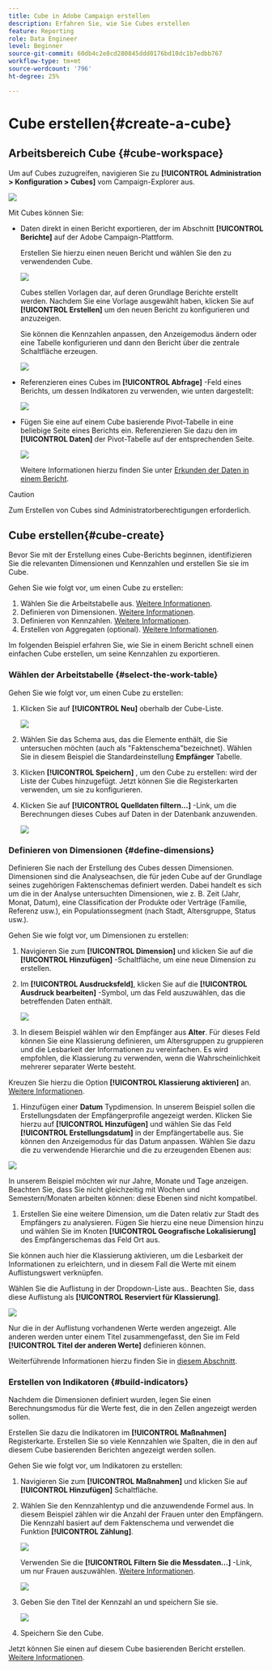 ```yaml
---
title: Cube in Adobe Campaign erstellen
description: Erfahren Sie, wie Sie Cubes erstellen
feature: Reporting
role: Data Engineer
level: Beginner
source-git-commit: 60db4c2e8cd280845ddd0176bd10dc1b7edbb767
workflow-type: tm+mt
source-wordcount: '796'
ht-degree: 25%

---
```



# Cube erstellen{#create-a-cube}

## Arbeitsbereich Cube {#cube-workspace}

Um auf Cubes zuzugreifen, navigieren Sie zu **[!UICONTROL Administration > Konfiguration > Cubes]** vom Campaign-Explorer aus.

![](assets/cube-node.png)

Mit Cubes können Sie:

* Daten direkt in einen Bericht exportieren, der im Abschnitt **[!UICONTROL Berichte]** auf der Adobe Campaign-Plattform.

   Erstellen Sie hierzu einen neuen Bericht und wählen Sie den zu verwendenden Cube.

   ![](assets/create-new-cube.png)

   Cubes stellen Vorlagen dar, auf deren Grundlage Berichte erstellt werden. Nachdem Sie eine Vorlage ausgewählt haben, klicken Sie auf **[!UICONTROL Erstellen]** um den neuen Bericht zu konfigurieren und anzuzeigen.

   Sie können die Kennzahlen anpassen, den Anzeigemodus ändern oder eine Tabelle konfigurieren und dann den Bericht über die zentrale Schaltfläche erzeugen.

   ![](assets/display-cube-table.png)

* Referenzieren eines Cubes im **[!UICONTROL Abfrage]** -Feld eines Berichts, um dessen Indikatoren zu verwenden, wie unten dargestellt:

   ![](assets/cube-report-query.png)

* Fügen Sie eine auf einem Cube basierende Pivot-Tabelle in eine beliebige Seite eines Berichts ein. Referenzieren Sie dazu den im **[!UICONTROL Daten]** der Pivot-Tabelle auf der entsprechenden Seite.

   ![](assets/cube-in-a-report.png)

   Weitere Informationen hierzu finden Sie unter [Erkunden der Daten in einem Bericht](cube-tables.md#explore-the-data-in-a-report).


>[!CAUTION]
>
>Zum Erstellen von Cubes sind Administratorberechtigungen erforderlich.

## Cube erstellen{#cube-create}

Bevor Sie mit der Erstellung eines Cube-Berichts beginnen, identifizieren Sie die relevanten Dimensionen und Kennzahlen und erstellen Sie sie im Cube.

Gehen Sie wie folgt vor, um einen Cube zu erstellen:

1. Wählen Sie die Arbeitstabelle aus. [Weitere Informationen](#select-the-work-table).
1. Definieren von Dimensionen. [Weitere Informationen](#define-dimensions).
1. Definieren von Kennzahlen. [Weitere Informationen](#build-indicators).
1. Erstellen von Aggregaten (optional). [Weitere Informationen](cube-best-practices.md#calculate-and-use-aggregates).

Im folgenden Beispiel erfahren Sie, wie Sie in einem Bericht schnell einen einfachen Cube erstellen, um seine Kennzahlen zu exportieren.

### Wählen der Arbeitstabelle {#select-the-work-table}

Gehen Sie wie folgt vor, um einen Cube zu erstellen:

1. Klicken Sie auf **[!UICONTROL Neu]** oberhalb der Cube-Liste.

   ![](assets/create-a-cube.png)

1. Wählen Sie das Schema aus, das die Elemente enthält, die Sie untersuchen möchten (auch als &quot;Faktenschema&quot;bezeichnet). Wählen Sie in diesem Beispiel die Standardeinstellung **Empfänger** Tabelle.
1. Klicken **[!UICONTROL Speichern]** , um den Cube zu erstellen: wird der Liste der Cubes hinzugefügt. Jetzt können Sie die Registerkarten verwenden, um sie zu konfigurieren.

1. Klicken Sie auf **[!UICONTROL Quelldaten filtern...]** -Link, um die Berechnungen dieses Cubes auf Daten in der Datenbank anzuwenden.

   ![](assets/cube-filter-source.png)

### Definieren von Dimensionen {#define-dimensions}

Definieren Sie nach der Erstellung des Cubes dessen Dimensionen. Dimensionen sind die Analyseachsen, die für jeden Cube auf der Grundlage seines zugehörigen Faktenschemas definiert werden. Dabei handelt es sich um die in der Analyse untersuchten Dimensionen, wie z. B. Zeit (Jahr, Monat, Datum), eine Classification der Produkte oder Verträge (Familie, Referenz usw.), ein Populationssegment (nach Stadt, Altersgruppe, Status usw.).

Gehen Sie wie folgt vor, um Dimensionen zu erstellen:

1. Navigieren Sie zum **[!UICONTROL Dimension]** und klicken Sie auf die **[!UICONTROL Hinzufügen]** -Schaltfläche, um eine neue Dimension zu erstellen.
1. Im **[!UICONTROL Ausdrucksfeld]**, klicken Sie auf die **[!UICONTROL Ausdruck bearbeiten]** -Symbol, um das Feld auszuwählen, das die betreffenden Daten enthält.

   ![](assets/cube-add-dimension.png)

1. In diesem Beispiel wählen wir den Empfänger aus **Alter**. Für dieses Feld können Sie eine Klassierung definieren, um Altersgruppen zu gruppieren und die Lesbarkeit der Informationen zu vereinfachen. Es wird empfohlen, die Klassierung zu verwenden, wenn die Wahrscheinlichkeit mehrerer separater Werte besteht.

Kreuzen Sie hierzu die Option **[!UICONTROL Klassierung aktivieren]** an. [Weitere Informationen](cube-best-practices.md#data-binning).

1. Hinzufügen einer **Datum** Typdimension. In unserem Beispiel sollen die Erstellungsdaten der Empfängerprofile angezeigt werden. Klicken Sie hierzu auf **[!UICONTROL Hinzufügen]** und wählen Sie das Feld **[!UICONTROL Erstellungsdatum]** in der Empfängertabelle aus.
Sie können den Anzeigemodus für das Datum anpassen. Wählen Sie dazu die zu verwendende Hierarchie und die zu erzeugenden Ebenen aus:

![](assets/cube-date-dimension.png)

In unserem Beispiel möchten wir nur Jahre, Monate und Tage anzeigen. Beachten Sie, dass Sie nicht gleichzeitig mit Wochen und Semestern/Monaten arbeiten können: diese Ebenen sind nicht kompatibel.

1. Erstellen Sie eine weitere Dimension, um die Daten relativ zur Stadt des Empfängers zu analysieren. Fügen Sie hierzu eine neue Dimension hinzu und wählen Sie im Knoten **[!UICONTROL Geografische Lokalisierung]** des Empfängerschemas das Feld Ort aus.

Sie können auch hier die Klassierung aktivieren, um die Lesbarkeit der Informationen zu erleichtern, und in diesem Fall die Werte mit einem Auflistungswert verknüpfen.

Wählen Sie die Auflistung in der Dropdown-Liste aus.. Beachten Sie, dass diese Auflistung als **[!UICONTROL Reserviert für Klassierung]**.

![](assets/cube-dimension-with-enum.png)

Nur die in der Auflistung vorhandenen Werte werden angezeigt. Alle anderen werden unter einem Titel zusammengefasst, den Sie im Feld **[!UICONTROL Titel der anderen Werte]** definieren können.

Weiterführende Informationen hierzu finden Sie in [diesem Abschnitt](cube-best-practices.md#dynamically-manage-bins).

### Erstellen von Indikatoren {#build-indicators}

Nachdem die Dimensionen definiert wurden, legen Sie einen Berechnungsmodus für die Werte fest, die in den Zellen angezeigt werden sollen.

Erstellen Sie dazu die Indikatoren im **[!UICONTROL Maßnahmen]** Registerkarte. Erstellen Sie so viele Kennzahlen wie Spalten, die in den auf diesem Cube basierenden Berichten angezeigt werden sollen.

Gehen Sie wie folgt vor, um Indikatoren zu erstellen:

1. Navigieren Sie zum **[!UICONTROL Maßnahmen]** und klicken Sie auf **[!UICONTROL Hinzufügen]** Schaltfläche.
1. Wählen Sie den Kennzahlentyp und die anzuwendende Formel aus. In diesem Beispiel zählen wir die Anzahl der Frauen unter den Empfängern. Die Kennzahl basiert auf dem Faktenschema und verwendet die Funktion **[!UICONTROL Zählung]**.

   ![](assets/cube-new-measure.png)

   Verwenden Sie die **[!UICONTROL Filtern Sie die Messdaten...]** -Link, um nur Frauen auszuwählen. [Weitere Informationen](cube-best-practices.md#define-measures).

   ![](assets/cube-filter-measure-data.png)

1. Geben Sie den Titel der Kennzahl an und speichern Sie sie.

   ![](assets/cube-save-measure.png)

1. Speichern Sie den Cube.


Jetzt können Sie einen auf diesem Cube basierenden Bericht erstellen. [Weitere Informationen](cube-tables.md).